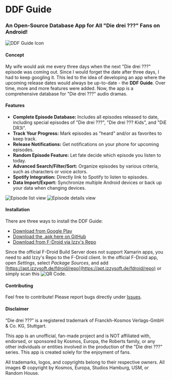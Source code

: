 # DDF Guide

### An Open-Source Database App for All "Die drei ???" Fans on Android!
![DDF Guide Icon](https://github.com/selmaohneh/DdfGuide/blob/master/DdfGuide.Android/Resources/drawable/ic_launcher.png)

#### Concept
My wife would ask me every three days when the next "Die drei ???" episode was coming out. Since I would forget the date after three days, I had to keep googling it. This led to the idea of developing an app where the upcoming release dates would always be up-to-date - the **DDF Guide**. Over time, more and more features were added. Now, the app is a comprehensive database for "Die drei ???" audio dramas.

#### Features
* **Complete Episode Database:** Includes all episodes released to date, including special episodes of "Die drei ???", "Die drei ??? Kids", and "DiE DR3i".
* **Track Your Progress:** Mark episodes as "heard" and/or as favorites to keep track.
* **Release Notifications:** Get notifications on your phone for upcoming episodes.
* **Random Episode Feature:** Let fate decide which episode you listen to today.
* **Advanced Search/Filter/Sort:** Organize episodes by various criteria, such as characters or voice actors.
* **Spotify Integration:** Directly link to Spotify to listen to episodes.
* **Data Import/Export:** Synchronize multiple Android devices or back up your data when changing devices.

![Episode list view](https://github.com/selmaohneh/DdfGuide/blob/master/PlayStoreImages/ddf1.JPG) ![Episode details view](https://github.com/selmaohneh/DdfGuide/blob/master/PlayStoreImages/ddf5.JPG)

#### Installation

There are three ways to install the DDF Guide:

* [Download from Google Play](https://play.google.com/store/apps/details?id=celloapps.ddfguide)
* [Download the .apk here on GitHub](https://github.com/selmaohneh/DdfGuide/releases)
* [Download from F-Droid via Izzy's Repo](https://apt.izzysoft.de/fdroid/index/apk/celloapps.ddfguide)

Since the official F-Droid Build Server does not support Xamarin apps, you need to add Izzy's Repo to the F-Droid client. In the official F-Droid app, open _Settings_, select _Package Sources_, and add [https://apt.izzysoft.de/fdroid/repo](https://apt.izzysoft.de/fdroid/repo) or simply scan this ![QR Code](https://apt.izzysoft.de/shared/images/fdroid_repo_qr.png).

#### Contributing
Feel free to contribute! Please report bugs directly under [Issues](https://github.com/selmaohneh/DdfGuide/issues).

#### Disclaimer
“Die drei ???” is a registered trademark of Franckh-Kosmos Verlags-GmbH & Co. KG, Stuttgart.

This app is an unofficial, fan-made project and is NOT affiliated with, endorsed, or sponsored by Kosmos, Europa, the Roberts family, or any other individuals or entities involved in the production of the "Die drei ???" series. This app is created solely for the enjoyment of fans.

All trademarks, logos, and copyrights belong to their respective owners. All images © copyright by Kosmos, Europa, Studios Hamburg, USM, or Random House.